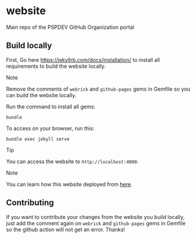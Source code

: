 # website

Main repo of the PSPDEV GitHub Organization portal

## Build locally

First, Go here https://jekyllrb.com/docs/installation/ to install all
requirements to build the website locally.

> [!Note]
> Remove the comments of `webrick` and `github-pages` gems in Gemfile so you can build the
website locally.

Run the command to install all gems:

```shell
bundle
```

To access on your browser, run this:
```shell
bundle exec jekyll serve
```

> [!Tip]
> You can access the website to `http://localhost:4000`.

> [!Note]
> You can learn how this website deployed from [here](https://jekyllrb.com/docs/continuous-integration/github-actions/).

## Contributing

If you want to contribute your changes from the website you build locally, just add the comment again on `webrick` and `github-pages` gems in Gemfile so the github action will not get an error. Thanks!
